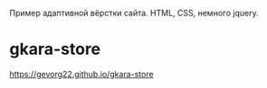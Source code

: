 Пример адаптивной вёрстки сайта. HTML, CSS, немного jquery.  

# gkara-store
https://gevorg22.github.io/gkara-store


